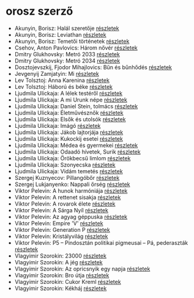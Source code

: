 # orosz szerző

- Akunyin, Borisz: Halál szeretője [részletek](_details/Akunyin%2C%20Borisz.md#id_963)
- Akunyin, Borisz: Leviathan [részletek](_details/Akunyin%2C%20Borisz.md#id_910)
- Akunyin, Borisz: Temetői történetek [részletek](_details/Akunyin%2C%20Borisz.md#id_714)
- Csehov, Anton Pavlovics: Három nővér [részletek](_details/Csehov%2C%20Anton%20Pavlovics.md#id_1420)
- Dmitry Glukhovsky: Metró 2033 [részletek](_details/Dmitry%20Glukhovsky.md#id_482)
- Dmitry Glukhovsky: Metró 2034 [részletek](_details/Dmitry%20Glukhovsky.md#id_355)
- Dosztojevszkij, Fjodor Mihajlovics: Bűn és bűnhődés [részletek](_details/Dosztojevszkij%2C%20Fjodor%20Mihajlovics.md#id_346)
- Jevgenyij Zamjatyin: Mi [részletek](_details/Jevgenyij%20Zamjatyin.md#id_607)
- Lev Tolsztoj: Anna Karenina [részletek](_details/Lev%20Tolsztoj.md#id_778)
- Lev Tolsztoj: Háború és béke [részletek](_details/Lev%20Tolsztoj.md#id_563)
- Ljudmila Ulickaja: A lélek testéről [részletek](_details/Ljudmila%20Ulickaja.md#id_1292)
- Ljudmila Ulickaja: A mi Urunk népe [részletek](_details/Ljudmila%20Ulickaja.md#id_1297)
- Ljudmila Ulickaja: Daniel Stein, tolmács [részletek](_details/Ljudmila%20Ulickaja.md#id_1285)
- Ljudmila Ulickaja: Életművésznők [részletek](_details/Ljudmila%20Ulickaja.md#id_1286)
- Ljudmila Ulickaja: Elsők és utolsók [részletek](_details/Ljudmila%20Ulickaja.md#id_1287)
- Ljudmila Ulickaja: Imágó [részletek](_details/Ljudmila%20Ulickaja.md#id_1298)
- Ljudmila Ulickaja: Jákob lajtorjája [részletek](_details/Ljudmila%20Ulickaja.md#id_1296)
- Ljudmila Ulickaja: Kukockij esetei [részletek](_details/Ljudmila%20Ulickaja.md#id_1295)
- Ljudmila Ulickaja: Médea és gyermekei [részletek](_details/Ljudmila%20Ulickaja.md#id_1293)
- Ljudmila Ulickaja: Odaadó hívetek, Surik [részletek](_details/Ljudmila%20Ulickaja.md#id_1291)
- Ljudmila Ulickaja: Örökbecsű limlom [részletek](_details/Ljudmila%20Ulickaja.md#id_1294)
- Ljudmila Ulickaja: Szonyecska [részletek](_details/Ljudmila%20Ulickaja.md#id_1289)
- Ljudmila Ulickaja: Vidám temetés [részletek](_details/Ljudmila%20Ulickaja.md#id_1288)
- Szergej Kuznyecov: Pillangóbőr [részletek](_details/Szergej%20Kuznyecov.md#id_527)
- Szergej Lukjanyenko: Nappali őrség [részletek](_details/Szergej%20Lukjanyenko.md#id_459)
- Viktor Pelevin: A hunok harmóniája [részletek](_details/Viktor%20Pelevin.md#id_826)
- Viktor Pelevin: A rettenet sisakja [részletek](_details/Viktor%20Pelevin.md#id_827)
- Viktor Pelevin: A rovarok élete [részletek](_details/Viktor%20Pelevin.md#id_837)
- Viktor Pelevin: A Sárga Nyíl [részletek](_details/Viktor%20Pelevin.md#id_828)
- Viktor Pelevin: Az agyag géppuska [részletek](_details/Viktor%20Pelevin.md#id_834)
- Viktor Pelevin: Empire 'V' [részletek](_details/Viktor%20Pelevin.md#id_829)
- Viktor Pelevin: Generation P [részletek](_details/Viktor%20Pelevin.md#id_831)
- Viktor Pelevin: Kristályvilág [részletek](_details/Viktor%20Pelevin.md#id_830)
- Viktor Pelevin: P5 – Pindosztán politikai pigmeusai – Pá, pederaszták [részletek](_details/Viktor%20Pelevin.md#id_832)
- Vlagyimir Szorokin: 23000 [részletek](_details/Vlagyimir%20Szorokin.md#id_838)
- Vlagyimir Szorokin: A jég [részletek](_details/Vlagyimir%20Szorokin.md#id_839)
- Vlagyimir Szorokin: Az opricsnyik egy napja [részletek](_details/Vlagyimir%20Szorokin.md#id_842)
- Vlagyimir Szorokin: Bro útja [részletek](_details/Vlagyimir%20Szorokin.md#id_840)
- Vlagyimir Szorokin: Cukor Kreml [részletek](_details/Vlagyimir%20Szorokin.md#id_841)
- Vlagyimir Szorokin: Kékháj [részletek](_details/Vlagyimir%20Szorokin.md#id_843)